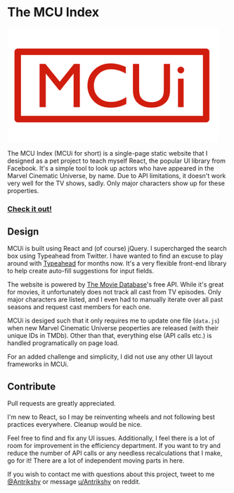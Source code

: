 # The MCU Index

<img src="media/og-image.png" width="480">

The MCU Index (MCUi for short) is a single-page static website that I designed as a pet project to teach myself React, the popular UI library from Facebook. It's a simple tool to look up actors who have appeared in the Marvel Cinematic Universe, by name. Due to API limitations, it doesn't work very well for the TV shows, sadly. Only major characters show up for these properties.

### **[Check it out!](http://antrikshy.com/The-MCU-Index/)**

## Design

MCUi is built using React and (of course) jQuery. I supercharged the search box using Typeahead from Twitter. I have wanted to find an excuse to play around with [Typeahead](https://twitter.github.io/typeahead.js/examples/) for months now. It's a very flexible front-end library to help create auto-fill suggestions for input fields.

The website is powered by [The Movie Database](https://www.themoviedb.org)'s free API. While it's great for movies, it unfortunately does not track all cast from TV episodes. Only major characters are listed, and I even had to manually iterate over all past seasons and request cast members for each one.

MCUi is desiged such that it only requires me to update one file (`data.js`) when new Marvel Cinematic Universe peoperties are released (with their unique IDs in TMDb). Other than that, everything else (API calls etc.) is handled programatically on page load.

For an added challenge and simplicity, I did not use any other UI layout frameworks in MCUi.

## Contribute

Pull requests are greatly appreciated.

I'm new to React, so I may be reinventing wheels and not following best practices everywhere. Cleanup would be nice.

Feel free to find and fix any UI issues. Additionally, I feel there is a lot of room for improvement in the efficiency department. If you want to try and reduce the number of API calls or any needless recalculations that I make, go for it! There are a lot of independent moving parts in here.

If you wish to contact me with questions about this project, tweet to me [@Antrikshy](http://twitter.com/Antrikshy) or message [u/Antrikshy](http://reddit.com/u/Antrikshy) on reddit.
